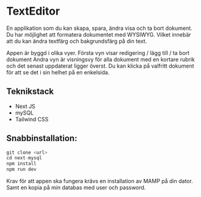 # TextEditor

En applikation som du kan skapa, spara, ändra visa och ta bort dokument.
Du har möjlighet att formatera dokumentet med WYSIWYG. Vilket innebär att du kan ändra textfärg och bakgrundsfärg på din text.

Appen är byggd i olika vyer.
Första vyn visar redigering / lägg till / ta bort dokument
Andra vyn är visningsvy för alla dokument med en kortare rubrik och det senast uppdaterat ligger överst.
Du kan klicka på valfritt dokument för att se det i sin helhet på en enkelsida.

## Teknikstack

- Next JS
- mySQL
- Tailwind CSS

## Snabbinstallation:

```js
git clone <url>
cd next-mysql
npm install
npm run dev
```

Krav för att appen ska fungera krävs en installation av MAMP på din dator. Samt en kopia på min databas med user och password.
